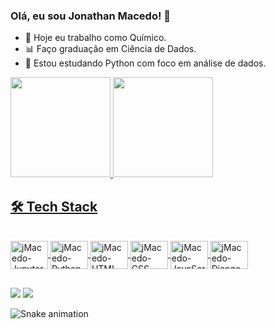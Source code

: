 ### Olá, eu sou Jonathan Macedo! 👋

- 🧪 Hoje eu trabalho como Químico.
- 📊 Faço graduação em Ciência de Dados.
- 🐍 Estou estudando Python com foco em análise de dados.
<div>
  <a href="https://github.com/jmacedo91">
  <img height="160em" src="https://github-readme-stats.vercel.app/api?username=jmacedo91&show_icons=true&theme=tokyonight&include_all_commits=true&count_private=true"/>
  <img height="160em" src="https://github-readme-stats.vercel.app/api/top-langs/?username=jmacedo91&layout=compact&langs_count=16&theme=tokyonight"/>
</div>

## 🛠 Tech Stack
<div style="display: inline_block"><br>
  <img align="center" alt="jMacedo-Jupyter" height="45" width="60" src="https://cdn.jsdelivr.net/gh/devicons/devicon/icons/jupyter/jupyter-original-wordmark.svg">
  <img align="center" alt="jMacedo-Python" height="45" width="60" src="https://cdn.jsdelivr.net/gh/devicons/devicon/icons/python/python-original-wordmark.svg">
  <img align="center" alt="jMacedo-HTML" height="45" width="60" src="https://cdn.jsdelivr.net/gh/devicons/devicon/icons/html5/html5-original-wordmark.svg">
  <img align="center" alt="jMacedo-CSS" height="45" width="60" src="https://cdn.jsdelivr.net/gh/devicons/devicon/icons/css3/css3-plain-wordmark.svg">
  <img align="center" alt="jMacedo-JavaScript" height="45" width="60" src="https://cdn.jsdelivr.net/gh/devicons/devicon/icons/javascript/javascript-original.svg">
  <img align="center" alt="jMacedo-Django" height="45" width="60" src="https://cdn.jsdelivr.net/gh/devicons/devicon@latest/icons/django/django-plain.svg">


</div>

##

<div>
  <a href="https://linkedin.com/in/jonathan-macedo" target="_blank"><img src="https://img.shields.io/badge/LinkedIn-0077B5?style=for-the-badge&logo=linkedin&logoColor=white" target="_blank"></a>
  <a href="mailto:jonathan.silvamacedo@gmail.com" target="_blank"><img src="https://img.shields.io/badge/Gmail-D14836?style=for-the-badge&logo=gmail&logoColor=white" target="_blank"></a>
  
  ![Snake animation](https://github.com/jmacedo91/jmacedo91/blob/output/github-contribution-grid-snake.svg)

</div>



